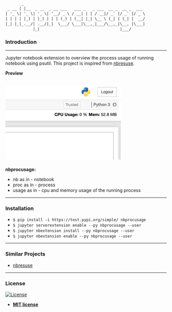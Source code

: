 ```
       _
 _ __ | |__  _ __  _ __ ___   ___ _   _ ___  __ _  __ _  ___
| '_ \| '_ \| '_ \| '__/ _ \ / __| | | / __|/ _` |/ _` |/ _ \
| | | | |_) | |_) | | | (_) | (__| |_| \__ \ (_| | (_| |  __/
|_| |_|_.__/| .__/|_|  \___/ \___|\__,_|___/\__,_|\__, |\___|
            |_|                                   |___/
```

### Introduction
-----
Jupyter notebook extension to overview the process usage of running notebook using psutil.
This project is inspired from [nbresuse](http://github.com/yuvipanda/nbresuse/).

**Preview**

![alt-text](screenshot.png)
---

**nbprocusage:**

- nb as in - notebook
- proc as in - process
- usage as in - cpu and memory usage of the running process

---

### Installation
- `$ pip install -i https://test.pypi.org/simple/ nbprocusage`
- `$ jupyter serverextension enable --py nbprocusage --user`
- `$ jupyter nbextension install --py nbprocusage --user`
- `$ jupyter nbextension enable --py nbprocusage --user`

---

### Similar Projects
- [nbresuse](http://github.com/yuvipanda/nbresuse/)

---
### License

[![License](http://img.shields.io/:license-mit-blue.svg?style=flat-square)](http://badges.mit-license.org)

- **[MIT license](http://opensource.org/licenses/mit-license.php)**